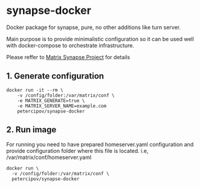 # synapse-docker
Docker package for synapse, pure, no other additions like turn server. 

Main purpose is to provide minimalistic configuration so it can be used well with docker-compose to orchestrate infrastructure.

Please reffer to [Matrix Synapse Project](https://github.com/matrix-org/synapse) for details

## 1. Generate configuration
```
docker run -it --rm \
    -v /config/folder:/var/matrix/conf \
    -e MATRIX_GENERATE=true \
    -e MATRIX_SERVER_NAME=example.com 
    petercipov/synapse-docker
```

## 2. Run image
For running you need to have prepared homeserver.yaml configuration and provide configuration folder where this file is located. i.e, /var/matrix/conf/homeserver.yaml 
```
docker run \
  -v /config/folder:/var/matrix/conf \
  petercipov/synapse-docker
```